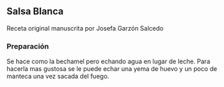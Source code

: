 ## Salsa Blanca

Receta original manuscrita por Josefa Garzón Salcedo

### Preparación

Se hace como la  bechamel pero echando agua en lugar de leche.
Para hacerla mas gustosa se le puede echar una yema de huevo y un poco de manteca una vez sacada del fuego.


